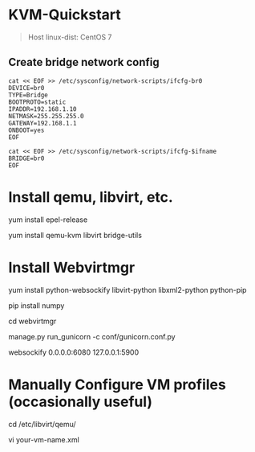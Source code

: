 # KVM-Quickstart
> Host linux-dist: CentOS 7

## Create bridge network config
  
    cat << EOF >> /etc/sysconfig/network-scripts/ifcfg-br0
    DEVICE=br0
    TYPE=Bridge
    BOOTPROTO=static
    IPADDR=192.168.1.10
    NETMASK=255.255.255.0
    GATEWAY=192.168.1.1
    ONBOOT=yes
    EOF

    cat << EOF >> /etc/sysconfig/network-scripts/ifcfg-$ifname
    BRIDGE=br0
    EOF

# Install qemu, libvirt, etc.
yum install epel-release

yum install qemu-kvm libvirt bridge-utils 

# Install Webvirtmgr
yum install python-websockify libvirt-python libxml2-python python-pip

pip install numpy

cd webvirtmgr

manage.py run_gunicorn -c conf/gunicorn.conf.py

websockify 0.0.0.0:6080 127.0.0.1:5900

# Manually Configure VM profiles (occasionally useful)
cd /etc/libvirt/qemu/

vi your-vm-name.xml